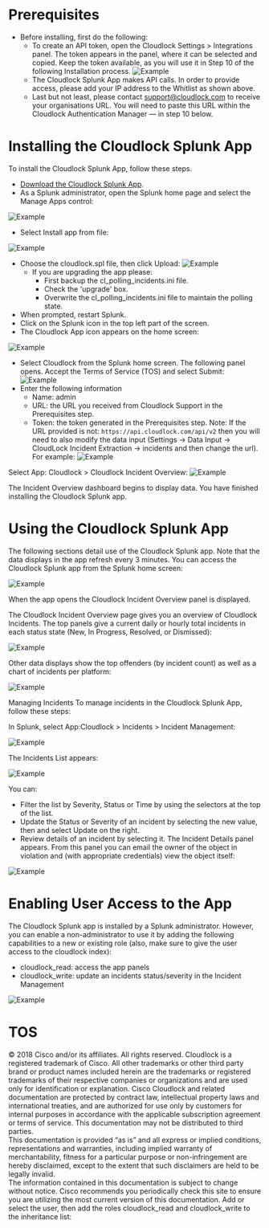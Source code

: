 # Prerequisites
* Before installing, first do the following: 
  - To create an API token, open the Cloudlock Settings > Integrations panel. The token appears in the panel, where it can be selected and copied. Keep the token available, as you will use it in Step 10 of the following Installation process.
![Example](https://github.com/CiscoDevNet/cloud-security/blob/master/Cloudlock/Splunk/Cisco%20Cloudlock%20Splunk%20App/media/auth.png)
  - The Cloudlock Splunk App makes API calls. In order to provide access, please add your IP address to the Whitlist as shown above.
  - Last but not least, please contact support@cloudlock.com to receive your organisations URL. You will need to paste this URL within the Cloudlock Authentication Manager — in step 10 below.


# Installing the Cloudlock Splunk App
To install the Cloudlock Splunk App, follow these steps.

* [Download the Cloudlock Splunk App](https://splunkbase.splunk.com/app/3043/).
* As a Splunk administrator, open the Splunk home page and select the Manage Apps control:

![Example](https://github.com/CiscoDevNet/cloud-security/blob/master/Cloudlock/Splunk/Cisco%20Cloudlock%20Splunk%20App/media/manage_apps.png)
* Select Install app from file:

![Example](https://github.com/CiscoDevNet/cloud-security/blob/master/Cloudlock/Splunk/Cisco%20Cloudlock%20Splunk%20App/media/install_app_browse.png)
* Choose the cloudlock.spl file, then click Upload:
![Example](https://github.com/CiscoDevNet/cloud-security/blob/master/Cloudlock/Splunk/Cisco%20Cloudlock%20Splunk%20App/media/app_install.png)
  - If you are upgrading the app please:
    - First backup the cl_polling_incidents.ini file.
    - Check the 'upgrade' box.
    - Overwrite the cl_polling_incidents.ini file to maintain the polling state.
* When prompted, restart Splunk.
* Click on the Splunk icon in the top left part of the screen.
* The Cloudlock App icon appears on the home screen:

![Example](https://github.com/CiscoDevNet/cloud-security/blob/master/Cloudlock/Splunk/Cisco%20Cloudlock%20Splunk%20App/media/apps.png)
* Select Cloudlock from the Splunk home screen. The following panel opens. Accept the Terms of Service (TOS) and select Submit:
![Example](https://github.com/CiscoDevNet/cloud-security/blob/master/Cloudlock/Splunk/Cisco%20Cloudlock%20Splunk%20App/media/auth_splunk.png)
* Enter the following information
  - Name: admin
  - URL: the URL you received from Cloudlock Support in the Prerequisites step.
  - Token: the token generated in the Prerequisites step.
Note: If the URL provided is not: `https://api.cloudlock.com/api/v2` then you will need to also modify the data input (Settings -> Data Input -> CloudLock Incident Extraction -> incidents and then change the url). For example:
![Example](https://github.com/CiscoDevNet/cloud-security/blob/master/Cloudlock/Splunk/Cisco%20Cloudlock%20Splunk%20App/media/app_url.png)

Select App: Cloudlock > Cloudlock Incident Overview:
![Example](https://github.com/CiscoDevNet/cloud-security/blob/master/Cloudlock/Splunk/Cisco%20Cloudlock%20Splunk%20App/media/db1.png)

The Incident Overview dashboard begins to display data. You have finished installing the Cloudlock Splunk app.


# Using the Cloudlock Splunk App
The following sections detail use of the Cloudlock Splunk app. Note that the data displays in the app refresh every 3 minutes. 
You can access the Cloudlock Splunk app from the Splunk home screen:

![Example](https://github.com/CiscoDevNet/cloud-security/blob/master/Cloudlock/Splunk/Cisco%20Cloudlock%20Splunk%20App/media/apps.png)

When the app opens the Cloudlock Incident Overview panel is displayed.

The Cloudlock Incident Overview page gives you an overview of Cloudlock Incidents. The top panels give a current daily or hourly total incidents in each status state (New, In Progress, Resolved, or Dismissed):

![Example](https://github.com/CiscoDevNet/cloud-security/blob/master/Cloudlock/Splunk/Cisco%20Cloudlock%20Splunk%20App/media/counters.png)

Other data displays show the top offenders (by incident count) as well as a chart of incidents per platform:

![Example](https://github.com/CiscoDevNet/cloud-security/blob/master/Cloudlock/Splunk/Cisco%20Cloudlock%20Splunk%20App/media/db2.png)

Managing Incidents
To manage incidents in the Cloudlock Splunk App, follow these steps:

In Splunk, select App:Cloudlock > Incidents > Incident Management:

![Example](https://github.com/CiscoDevNet/cloud-security/blob/master/Cloudlock/Splunk/Cisco%20Cloudlock%20Splunk%20App/media/drop_down.png)

The Incidents List appears:

![Example](https://github.com/CiscoDevNet/cloud-security/blob/master/Cloudlock/Splunk/Cisco%20Cloudlock%20Splunk%20App/media/IncidentsOverview.png)

You can:
* Filter the list by Severity, Status or Time by using the selectors at the top of the list.
* Update the Status or Severity of an incident by selecting the new value, then and select Update on the right.
* Review details of an incident by selecting it. The Incident Details panel appears. From this panel you can email the owner of the object in violation and (with appropriate credentials) view the object itself:

![Example](https://github.com/CiscoDevNet/cloud-security/blob/master/Cloudlock/Splunk/Cisco%20Cloudlock%20Splunk%20App/media/incident_detail.png)

# Enabling User Access to the App
The Cloudlock Splunk app is installed by a Splunk administrator. However, you can enable a non-administrator to use it by adding the following capabilities to a new or existing role (also, make sure to give the user access to the cloudlock index):
* cloudlock_read: access the app panels
* cloudlock_write: update an incidents status/severity in the Incident Management

![Example](https://github.com/CiscoDevNet/cloud-security/blob/master/Cloudlock/Splunk/Cisco%20Cloudlock%20Splunk%20App/media/user1_.png)


# TOS
© 2018 Cisco and/or its affiliates. All rights reserved.  Cloudlock is a registered trademark of Cisco. All other trademarks or other third party brand or product names included herein are the trademarks or registered trademarks of their respective companies or organizations and are used only for identification or explanation.
Cisco Cloudlock and related documentation are protected by contract law, intellectual property laws and international treaties, and are authorized for use only by customers for internal purposes in accordance with the applicable subscription agreement or terms of service. This documentation may not be distributed to third parties.  
This documentation is provided “as is” and all express or implied conditions, representations and warranties, including implied warranty of merchantability, fitness for a particular purpose or non-infringement are hereby disclaimed, except to the extent that such disclaimers are held to be legally invalid.  
The information contained in this documentation is subject to change without notice.  Cisco recommends you periodically check this site to ensure you are utilizing the most current version of this documentation.
Add or select the user, then add the roles cloudlock_read and cloudlock_write to the inheritance list:
